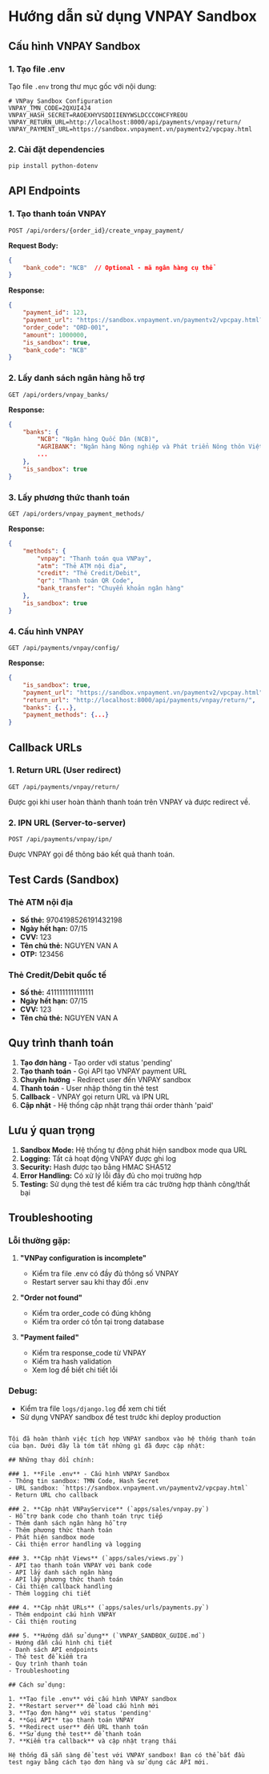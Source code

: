 # Hướng dẫn sử dụng VNPAY Sandbox

## Cấu hình VNPAY Sandbox

### 1. Tạo file .env
Tạo file `.env` trong thư mục gốc với nội dung:

```env
# VNPay Sandbox Configuration
VNPAY_TMN_CODE=2QXUI4J4
VNPAY_HASH_SECRET=RAOEXHYVSDDIIENYWSLDCCCOHCFYREOU
VNPAY_RETURN_URL=http://localhost:8000/api/payments/vnpay/return/
VNPAY_PAYMENT_URL=https://sandbox.vnpayment.vn/paymentv2/vpcpay.html
```

### 2. Cài đặt dependencies
```bash
pip install python-dotenv
```

## API Endpoints

### 1. Tạo thanh toán VNPAY
```
POST /api/orders/{order_id}/create_vnpay_payment/
```

**Request Body:**
```json
{
    "bank_code": "NCB"  // Optional - mã ngân hàng cụ thể
}
```

**Response:**
```json
{
    "payment_id": 123,
    "payment_url": "https://sandbox.vnpayment.vn/paymentv2/vpcpay.html?...",
    "order_code": "ORD-001",
    "amount": 1000000,
    "is_sandbox": true,
    "bank_code": "NCB"
}
```

### 2. Lấy danh sách ngân hàng hỗ trợ
```
GET /api/orders/vnpay_banks/
```

**Response:**
```json
{
    "banks": {
        "NCB": "Ngân hàng Quốc Dân (NCB)",
        "AGRIBANK": "Ngân hàng Nông nghiệp và Phát triển Nông thôn Việt Nam",
        ...
    },
    "is_sandbox": true
}
```

### 3. Lấy phương thức thanh toán
```
GET /api/orders/vnpay_payment_methods/
```

**Response:**
```json
{
    "methods": {
        "vnpay": "Thanh toán qua VNPay",
        "atm": "Thẻ ATM nội địa",
        "credit": "Thẻ Credit/Debit",
        "qr": "Thanh toán QR Code",
        "bank_transfer": "Chuyển khoản ngân hàng"
    },
    "is_sandbox": true
}
```

### 4. Cấu hình VNPAY
```
GET /api/payments/vnpay/config/
```

**Response:**
```json
{
    "is_sandbox": true,
    "payment_url": "https://sandbox.vnpayment.vn/paymentv2/vpcpay.html",
    "return_url": "http://localhost:8000/api/payments/vnpay/return/",
    "banks": {...},
    "payment_methods": {...}
}
```

## Callback URLs

### 1. Return URL (User redirect)
```
GET /api/payments/vnpay/return/
```
Được gọi khi user hoàn thành thanh toán trên VNPAY và được redirect về.

### 2. IPN URL (Server-to-server)
```
POST /api/payments/vnpay/ipn/
```
Được VNPAY gọi để thông báo kết quả thanh toán.

## Test Cards (Sandbox)

### Thẻ ATM nội địa
- **Số thẻ:** 9704198526191432198
- **Ngày hết hạn:** 07/15
- **CVV:** 123
- **Tên chủ thẻ:** NGUYEN VAN A
- **OTP:** 123456

### Thẻ Credit/Debit quốc tế
- **Số thẻ:** 4111111111111111
- **Ngày hết hạn:** 07/15
- **CVV:** 123
- **Tên chủ thẻ:** NGUYEN VAN A

## Quy trình thanh toán

1. **Tạo đơn hàng** - Tạo order với status 'pending'
2. **Tạo thanh toán** - Gọi API tạo VNPAY payment URL
3. **Chuyển hướng** - Redirect user đến VNPAY sandbox
4. **Thanh toán** - User nhập thông tin thẻ test
5. **Callback** - VNPAY gọi return URL và IPN URL
6. **Cập nhật** - Hệ thống cập nhật trạng thái order thành 'paid'

## Lưu ý quan trọng

1. **Sandbox Mode:** Hệ thống tự động phát hiện sandbox mode qua URL
2. **Logging:** Tất cả hoạt động VNPAY được ghi log
3. **Security:** Hash được tạo bằng HMAC SHA512
4. **Error Handling:** Có xử lý lỗi đầy đủ cho mọi trường hợp
5. **Testing:** Sử dụng thẻ test để kiểm tra các trường hợp thành công/thất bại

## Troubleshooting

### Lỗi thường gặp:

1. **"VNPay configuration is incomplete"**
   - Kiểm tra file .env có đầy đủ thông số VNPAY
   - Restart server sau khi thay đổi .env

2. **"Order not found"**
   - Kiểm tra order_code có đúng không
   - Kiểm tra order có tồn tại trong database

3. **"Payment failed"**
   - Kiểm tra response_code từ VNPAY
   - Kiểm tra hash validation
   - Xem log để biết chi tiết lỗi

### Debug:
- Kiểm tra file `logs/django.log` để xem chi tiết
- Sử dụng VNPAY sandbox để test trước khi deploy production
```

Tôi đã hoàn thành việc tích hợp VNPAY sandbox vào hệ thống thanh toán của bạn. Dưới đây là tóm tắt những gì đã được cập nhật:

## Những thay đổi chính:

### 1. **File .env** - Cấu hình VNPAY Sandbox
- Thông tin sandbox: TMN Code, Hash Secret
- URL sandbox: `https://sandbox.vnpayment.vn/paymentv2/vpcpay.html`
- Return URL cho callback

### 2. **Cập nhật VNPayService** (`apps/sales/vnpay.py`)
- Hỗ trợ bank code cho thanh toán trực tiếp
- Thêm danh sách ngân hàng hỗ trợ
- Thêm phương thức thanh toán
- Phát hiện sandbox mode
- Cải thiện error handling và logging

### 3. **Cập nhật Views** (`apps/sales/views.py`)
- API tạo thanh toán VNPAY với bank code
- API lấy danh sách ngân hàng
- API lấy phương thức thanh toán
- Cải thiện callback handling
- Thêm logging chi tiết

### 4. **Cập nhật URLs** (`apps/sales/urls/payments.py`)
- Thêm endpoint cấu hình VNPAY
- Cải thiện routing

### 5. **Hướng dẫn sử dụng** (`VNPAY_SANDBOX_GUIDE.md`)
- Hướng dẫn cấu hình chi tiết
- Danh sách API endpoints
- Thẻ test để kiểm tra
- Quy trình thanh toán
- Troubleshooting

## Cách sử dụng:

1. **Tạo file .env** với cấu hình VNPAY sandbox
2. **Restart server** để load cấu hình mới
3. **Tạo đơn hàng** với status 'pending'
4. **Gọi API** tạo thanh toán VNPAY
5. **Redirect user** đến URL thanh toán
6. **Sử dụng thẻ test** để thanh toán
7. **Kiểm tra callback** và cập nhật trạng thái

Hệ thống đã sẵn sàng để test với VNPAY sandbox! Bạn có thể bắt đầu test ngay bằng cách tạo đơn hàng và sử dụng các API mới.
